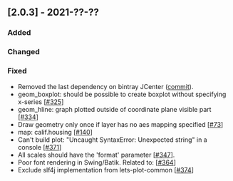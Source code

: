 ## [2.0.3] - 2021-??-??

### Added

### Changed

### Fixed
        
- Removed the last dependency on bintray JCenter ([commit](https://github.com/JetBrains/lets-plot/commit/7bcd38e000a4952b83269ef4ebac0b7d826dea6a)). 
- geom_boxplot: should be possible to create boxplot without specifying x-series [[#325](https://github.com/JetBrains/lets-plot/issues/325)]
- geom_hline: graph plotted outside of coordinate plane visible part [[#334](https://github.com/JetBrains/lets-plot/issues/334)]
- Draw geometry only once if layer has no aes mapping specified [[#73](https://github.com/JetBrains/lets-plot/issues/73)]
- map: calif.housing [[#140](https://github.com/JetBrains/lets-plot/issues/140)]
- Can't build plot: "Uncaught SyntaxError: Unexpected string" in a console [[#371](https://github.com/JetBrains/lets-plot/issues/371)]
- All scales should have the 'format' parameter [[#347](https://github.com/JetBrains/lets-plot/issues/347)].
- Poor font rendering in Swing/Batik. Related to:  [[#364](https://github.com/JetBrains/lets-plot/issues/364)]
- Exclude slf4j implementation from lets-plot-common [[#374](https://github.com/JetBrains/lets-plot/issues/374)]